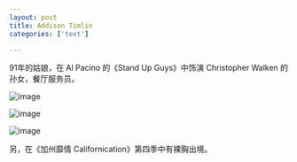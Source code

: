 ```yaml
---
layout: post
title: Addison Timlin
categories: ['text']

---
```


91年的姑娘，在 Al Pacino 的《Stand Up Guys》中饰演 Christopher Walken 的孙女，餐厅服务员。

![image](images/blog/addison-timlin-02.jpg)

<!--more-->

![image](images/blog/addison-timlin-01.jpg)

![image](images/blog/addison-timlin-03.jpg)

另，在《加州靡情 Californication》第四季中有裸胸出境。
